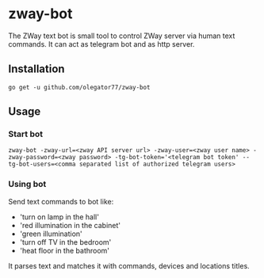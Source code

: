 # zway-bot

The ZWay text bot is small tool to control ZWay server via human text commands. It can act as telegram bot and as http server.

## Installation

```
go get -u github.com/olegator77/zway-bot
```

## Usage

### Start bot

```
zway-bot -zway-url=<zway API server url> -zway-user=<zway user name> -zway-password=<zway password> -tg-bot-token='<telegram bot token' --tg-bot-users=<comma separated list of authorized telegram users>

```

### Using bot

Send text commands to bot like:

- 'turn on lamp in the hall'
- 'red illumination in the cabinet'
- 'green illumination'
- 'turn off TV in the bedroom'
- 'heat floor in the bathroom'

It parses text and matches it with commands, devices and locations titles.

